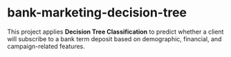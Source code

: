 # bank-marketing-decision-tree
This project applies **Decision Tree Classification** to predict whether a client will subscribe to a bank term deposit based on demographic, financial, and campaign-related features.
